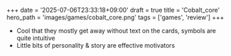 +++
date = '2025-07-06T23:33:18+09:00'
draft = true
title = 'Cobalt_core'
hero_path = 'images/games/cobalt_core.png'
tags = ['games', 'review']
+++

- Cool that they mostly get away without text on the cards, symbols are quite intuitive
- Little bits of personality & story are effective motivators
